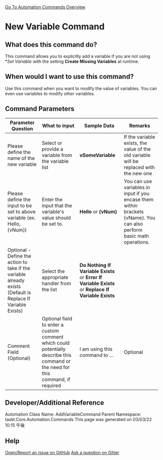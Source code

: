 <!--TITLE: New Variable Command -->
<!-- SUBTITLE: a command in the Variable Commands group. -->
[Go To Automation Commands Overview](/automation-commands.md)


# New Variable Command


## What does this command do?
This command allows you to explicitly add a variable if you are not using **Set Variable* with the setting **Create Missing Variables** at runtime.


## When would I want to use this command?
Use this command when you want to modify the value of variables.  You can even use variables to modify other variables.


## Command Parameters
| Parameter Question   	| What to input  	|  Sample Data 	| Remarks  	|
| ---                    | ---               | ---           | ---       |
|Please define the name of the new variable|Select or provide a variable from the variable list|**vSomeVariable**|If the variable exists, the value of the old variable will be replaced with the new one|
|Please define the input to be set to above variable (ex. Hello, {vNum})|Enter the input that the variable's value should be set to.|**Hello** or **{vNum}**|You can use variables in input if you encase them within brackets {vName}.  You can also perform basic math operations.|
|Optional - Define the action to take if the variable already exists (Default is Replace If Variable Exists)|Select the appropriate handler from the list|**Do Nothing If Variable Exists** or **Error If Variable Exists** or **Replace If Variable Exists**||
|Comment Field (Optional)|Optional field to enter a custom comment which could potentially describe this command or the need for this command, if required|I am using this command to ...|Optional|










## Developer/Additional Reference
Automation Class Name: AddVariableCommand
Parent Namespace: taskt.Core.Automation.Commands
This page was generated on 03/03/22 10:15 午後


## Help
[Open/Report an issue on GitHub](https://github.com/saucepleez/taskt/issues/new)
[Ask a question on Gitter](https://gitter.im/taskt-rpa/Lobby)
